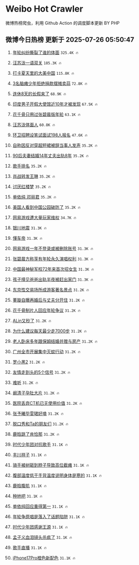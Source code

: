 # Weibo Hot Crawler 



微博热榜爬虫，利用 Github Action 的调度脚本更新 BY PHP 


## 微博今日热榜 更新于 2025-07-26 05:50:47 
1. [年轮纠纷撕裂了谁的体面](https://s.weibo.com/weibo?q=%23%E5%B9%B4%E8%BD%AE%E7%BA%A0%E7%BA%B7%E6%92%95%E8%A3%82%E4%BA%86%E8%B0%81%E7%9A%84%E4%BD%93%E9%9D%A2%23&t=31&band_rank=1&Refer=top) `325.4K 🔥` 

1. [汪苏泷一语双关](https://s.weibo.com/weibo?q=%23%E6%B1%AA%E8%8B%8F%E6%B3%B7%E4%B8%80%E8%AF%AD%E5%8F%8C%E5%85%B3%23&t=31&band_rank=2&Refer=top) `185.3K 🔥` 

1. [打卡夏天里的大美中国](https://s.weibo.com/weibo?q=%23%E6%89%93%E5%8D%A1%E5%A4%8F%E5%A4%A9%E9%87%8C%E7%9A%84%E5%A4%A7%E7%BE%8E%E4%B8%AD%E5%9B%BD%23&t=31&band_rank=3&Refer=top) `115.8K 🔥` 

1. [3名脑瘫少年拒绝捐款摆摊卖蒜](https://s.weibo.com/weibo?q=%233%E5%90%8D%E8%84%91%E7%98%AB%E5%B0%91%E5%B9%B4%E6%8B%92%E7%BB%9D%E6%8D%90%E6%AC%BE%E6%91%86%E6%91%8A%E5%8D%96%E8%92%9C%23&t=31&band_rank=4&Refer=top) `72.8K 🔥` 

1. [连休8天的长假来了](https://s.weibo.com/weibo?q=%23%E8%BF%9E%E4%BC%918%E5%A4%A9%E7%9A%84%E9%95%BF%E5%81%87%E6%9D%A5%E4%BA%86%23&t=31&band_rank=5&Refer=top) `68.9K 🔥` 

1. [印度男子开假大使馆近10年才被发现](https://s.weibo.com/weibo?q=%23%E5%8D%B0%E5%BA%A6%E7%94%B7%E5%AD%90%E5%BC%80%E5%81%87%E5%A4%A7%E4%BD%BF%E9%A6%86%E8%BF%9110%E5%B9%B4%E6%89%8D%E8%A2%AB%E5%8F%91%E7%8E%B0%23&t=31&band_rank=6&Refer=top) `67.5K 🔥` 

1. [花千骨只用过张碧晨版年轮](https://s.weibo.com/weibo?q=%E8%8A%B1%E5%8D%83%E9%AA%A8%E5%8F%AA%E7%94%A8%E8%BF%87%E5%BC%A0%E7%A2%A7%E6%99%A8%E7%89%88%E5%B9%B4%E8%BD%AE&t=31&band_rank=7&Refer=top) `63.1K 🔥` 

1. [汪苏泷体面人](https://s.weibo.com/weibo?q=%E6%B1%AA%E8%8B%8F%E6%B3%B7%E4%BD%93%E9%9D%A2%E4%BA%BA&t=31&band_rank=8&Refer=top) `60.8K 🔥` 

1. [环卫招聘设笔试面试198人报名](https://s.weibo.com/weibo?q=%23%E7%8E%AF%E5%8D%AB%E6%8B%9B%E8%81%98%E8%AE%BE%E7%AC%94%E8%AF%95%E9%9D%A2%E8%AF%95198%E4%BA%BA%E6%8A%A5%E5%90%8D%23&t=31&band_rank=9&Refer=top) `47.6K 🔥` 

1. [自称因反对穿超短裙被辞当事人发声](https://s.weibo.com/weibo?q=%23%E8%87%AA%E7%A7%B0%E5%9B%A0%E5%8F%8D%E5%AF%B9%E7%A9%BF%E8%B6%85%E7%9F%AD%E8%A3%99%E8%A2%AB%E8%BE%9E%E5%BD%93%E4%BA%8B%E4%BA%BA%E5%8F%91%E5%A3%B0%23&t=31&band_rank=10&Refer=top) `35.2K 🔥` 

1. [90后夫妻结婚14年丈夫出轨8年](https://s.weibo.com/weibo?q=%2390%E5%90%8E%E5%A4%AB%E5%A6%BB%E7%BB%93%E5%A9%9A14%E5%B9%B4%E4%B8%88%E5%A4%AB%E5%87%BA%E8%BD%A88%E5%B9%B4%23&t=31&band_rank=11&Refer=top) `35.2K 🔥` 

1. [歌手排名](https://s.weibo.com/weibo?q=%E6%AD%8C%E6%89%8B%E6%8E%92%E5%90%8D&t=31&band_rank=12&Refer=top) `35.2K 🔥` 

1. [肖战转发王琳](https://s.weibo.com/weibo?q=%23%E8%82%96%E6%88%98%E8%BD%AC%E5%8F%91%E7%8E%8B%E7%90%B3%23&t=31&band_rank=13&Refer=top) `35.2K 🔥` 

1. [讨厌红楼梦](https://s.weibo.com/weibo?q=%23%E8%AE%A8%E5%8E%8C%E7%BA%A2%E6%A5%BC%E6%A2%A6%23&t=31&band_rank=14&Refer=top) `35.2K 🔥` 

1. [单依纯 邓丽君](https://s.weibo.com/weibo?q=%E5%8D%95%E4%BE%9D%E7%BA%AF%20%E9%82%93%E4%B8%BD%E5%90%9B&t=31&band_rank=15&Refer=top) `35.2K 🔥` 

1. [美国人看到中国公园破防了](https://s.weibo.com/weibo?q=%E7%BE%8E%E5%9B%BD%E4%BA%BA%E7%9C%8B%E5%88%B0%E4%B8%AD%E5%9B%BD%E5%85%AC%E5%9B%AD%E7%A0%B4%E9%98%B2%E4%BA%86&t=31&band_rank=16&Refer=top) `35.2K 🔥` 

1. [网易游戏遭大量玩家维权](https://s.weibo.com/weibo?q=%23%E7%BD%91%E6%98%93%E6%B8%B8%E6%88%8F%E9%81%AD%E5%A4%A7%E9%87%8F%E7%8E%A9%E5%AE%B6%E7%BB%B4%E6%9D%83%23&t=31&band_rank=17&Refer=top) `34.7K 🔥` 

1. [银川地震](https://s.weibo.com/weibo?q=%E9%93%B6%E5%B7%9D%E5%9C%B0%E9%9C%87&t=31&band_rank=18&Refer=top) `31.3K 🔥` 

1. [懂车帝](https://s.weibo.com/weibo?q=%E6%87%82%E8%BD%A6%E5%B8%9D&t=31&band_rank=19&Refer=top) `31.3K 🔥` 

1. [网易游戏一年不登录或被删除账号](https://s.weibo.com/weibo?q=%23%E7%BD%91%E6%98%93%E6%B8%B8%E6%88%8F%E4%B8%80%E5%B9%B4%E4%B8%8D%E7%99%BB%E5%BD%95%E6%88%96%E8%A2%AB%E5%88%A0%E9%99%A4%E8%B4%A6%E5%8F%B7%23&t=31&band_rank=20&Refer=top) `31.3K 🔥` 

1. [张碧晨方称享有年轮永久演唱权利](https://s.weibo.com/weibo?q=%23%E5%BC%A0%E7%A2%A7%E6%99%A8%E6%96%B9%E7%A7%B0%E4%BA%AB%E6%9C%89%E5%B9%B4%E8%BD%AE%E6%B0%B8%E4%B9%85%E6%BC%94%E5%94%B1%E6%9D%83%E5%88%A9%23&t=31&band_rank=21&Refer=top) `31.3K 🔥` 

1. [中国最神秘军校72年来首次招女生](https://s.weibo.com/weibo?q=%23%E4%B8%AD%E5%9B%BD%E6%9C%80%E7%A5%9E%E7%A7%98%E5%86%9B%E6%A0%A172%E5%B9%B4%E6%9D%A5%E9%A6%96%E6%AC%A1%E6%8B%9B%E5%A5%B3%E7%94%9F%23&t=31&band_rank=22&Refer=top) `31.3K 🔥` 

1. [孩子撞见爸爸出轨半夜被赶出家门](https://s.weibo.com/weibo?q=%23%E5%AD%A9%E5%AD%90%E6%92%9E%E8%A7%81%E7%88%B8%E7%88%B8%E5%87%BA%E8%BD%A8%E5%8D%8A%E5%A4%9C%E8%A2%AB%E8%B5%B6%E5%87%BA%E5%AE%B6%E9%97%A8%23&t=31&band_rank=23&Refer=top) `31.3K 🔥` 

1. [东京性交易场所成游客著名景点](https://s.weibo.com/weibo?q=%E4%B8%9C%E4%BA%AC%E6%80%A7%E4%BA%A4%E6%98%93%E5%9C%BA%E6%89%80%E6%88%90%E6%B8%B8%E5%AE%A2%E8%91%97%E5%90%8D%E6%99%AF%E7%82%B9&t=31&band_rank=24&Refer=top) `31.2K 🔥` 

1. [董璇自曝再婚后与丈夫分开住](https://s.weibo.com/weibo?q=%23%E8%91%A3%E7%92%87%E8%87%AA%E6%9B%9D%E5%86%8D%E5%A9%9A%E5%90%8E%E4%B8%8E%E4%B8%88%E5%A4%AB%E5%88%86%E5%BC%80%E4%BD%8F%23&t=31&band_rank=25&Refer=top) `31.2K 🔥` 

1. [花千骨制片人回应年轮争议](https://s.weibo.com/weibo?q=%23%E8%8A%B1%E5%8D%83%E9%AA%A8%E5%88%B6%E7%89%87%E4%BA%BA%E5%9B%9E%E5%BA%94%E5%B9%B4%E8%BD%AE%E4%BA%89%E8%AE%AE%23&t=31&band_rank=26&Refer=top) `31.2K 🔥` 

1. [ALin又秒了](https://s.weibo.com/weibo?q=ALin%E5%8F%88%E7%A7%92%E4%BA%86&t=31&band_rank=27&Refer=top) `31.2K 🔥` 

1. [为什么建议每天最少走7000步](https://s.weibo.com/weibo?q=%23%E4%B8%BA%E4%BB%80%E4%B9%88%E5%BB%BA%E8%AE%AE%E6%AF%8F%E5%A4%A9%E6%9C%80%E5%B0%91%E8%B5%B07000%E6%AD%A5%23&t=31&band_rank=28&Refer=top) `31.2K 🔥` 

1. [老人卧床多年跟保姆结婚并赠与房产](https://s.weibo.com/weibo?q=%23%E8%80%81%E4%BA%BA%E5%8D%A7%E5%BA%8A%E5%A4%9A%E5%B9%B4%E8%B7%9F%E4%BF%9D%E5%A7%86%E7%BB%93%E5%A9%9A%E5%B9%B6%E8%B5%A0%E4%B8%8E%E6%88%BF%E4%BA%A7%23&t=31&band_rank=29&Refer=top) `31.2K 🔥` 

1. [广州全市开展集中灭蚊行动](https://s.weibo.com/weibo?q=%23%E5%B9%BF%E5%B7%9E%E5%85%A8%E5%B8%82%E5%BC%80%E5%B1%95%E9%9B%86%E4%B8%AD%E7%81%AD%E8%9A%8A%E8%A1%8C%E5%8A%A8%23&t=31&band_rank=30&Refer=top) `31.2K 🔥` 

1. [罗小黑2](https://s.weibo.com/weibo?q=%E7%BD%97%E5%B0%8F%E9%BB%912&t=31&band_rank=31&Refer=top) `31.2K 🔥` 

1. [友情走到头的5个信号](https://s.weibo.com/weibo?q=%23%E5%8F%8B%E6%83%85%E8%B5%B0%E5%88%B0%E5%A4%B4%E7%9A%845%E4%B8%AA%E4%BF%A1%E5%8F%B7%23&t=31&band_rank=32&Refer=top) `31.2K 🔥` 

1. [难听](https://s.weibo.com/weibo?q=%E9%9A%BE%E5%90%AC&t=31&band_rank=33&Refer=top) `31.2K 🔥` 

1. [阚清子孕肚大片](https://s.weibo.com/weibo?q=%23%E9%98%9A%E6%B8%85%E5%AD%90%E5%AD%95%E8%82%9A%E5%A4%A7%E7%89%87%23&t=31&band_rank=34&Refer=top) `31.2K 🔥` 

1. [医院丢弃CT机已无使用价值](https://s.weibo.com/weibo?q=%23%E5%8C%BB%E9%99%A2%E4%B8%A2%E5%BC%83CT%E6%9C%BA%E5%B7%B2%E6%97%A0%E4%BD%BF%E7%94%A8%E4%BB%B7%E5%80%BC%23&t=31&band_rank=35&Refer=top) `31.2K 🔥` 

1. [张予曦毕雯珺好嗑](https://s.weibo.com/weibo?q=%E5%BC%A0%E4%BA%88%E6%9B%A6%E6%AF%95%E9%9B%AF%E7%8F%BA%E5%A5%BD%E5%97%91&t=31&band_rank=36&Refer=top) `31.2K 🔥` 

1. [脱口秀和Ta的朋友们](https://s.weibo.com/weibo?q=%E8%84%B1%E5%8F%A3%E7%A7%80%E5%92%8CTa%E7%9A%84%E6%9C%8B%E5%8F%8B%E4%BB%AC&t=31&band_rank=37&Refer=top) `31.2K 🔥` 

1. [鹿晗跳了肯恰那](https://s.weibo.com/weibo?q=%23%E9%B9%BF%E6%99%97%E8%B7%B3%E4%BA%86%E8%82%AF%E6%81%B0%E9%82%A3%23&t=31&band_rank=38&Refer=top) `31.2K 🔥` 

1. [时代少年团对抗歌手](https://s.weibo.com/weibo?q=%E6%97%B6%E4%BB%A3%E5%B0%91%E5%B9%B4%E5%9B%A2%E5%AF%B9%E6%8A%97%E6%AD%8C%E6%89%8B&t=31&band_rank=39&Refer=top) `31.1K 🔥` 

1. [丰川祥子](https://s.weibo.com/weibo?q=%E4%B8%B0%E5%B7%9D%E7%A5%A5%E5%AD%90&t=31&band_rank=40&Refer=top) `31.1K 🔥` 

1. [骑手被树砸到脖子导致高位截瘫](https://s.weibo.com/weibo?q=%23%E9%AA%91%E6%89%8B%E8%A2%AB%E6%A0%91%E7%A0%B8%E5%88%B0%E8%84%96%E5%AD%90%E5%AF%BC%E8%87%B4%E9%AB%98%E4%BD%8D%E6%88%AA%E7%98%AB%23&t=31&band_rank=41&Refer=top) `31.1K 🔥` 

1. [腹部温度低于手背温度说明身体是寒的](https://s.weibo.com/weibo?q=%23%E8%85%B9%E9%83%A8%E6%B8%A9%E5%BA%A6%E4%BD%8E%E4%BA%8E%E6%89%8B%E8%83%8C%E6%B8%A9%E5%BA%A6%E8%AF%B4%E6%98%8E%E8%BA%AB%E4%BD%93%E6%98%AF%E5%AF%92%E7%9A%84%23&t=31&band_rank=42&Refer=top) `31.1K 🔥` 

1. [鹿晗腹肌](https://s.weibo.com/weibo?q=%E9%B9%BF%E6%99%97%E8%85%B9%E8%82%8C&t=31&band_rank=43&Refer=top) `31.1K 🔥` 

1. [种地吧](https://s.weibo.com/weibo?q=%E7%A7%8D%E5%9C%B0%E5%90%A7&t=31&band_rank=44&Refer=top) `31.1K 🔥` 

1. [单依纯回应重得第一](https://s.weibo.com/weibo?q=%23%E5%8D%95%E4%BE%9D%E7%BA%AF%E5%9B%9E%E5%BA%94%E9%87%8D%E5%BE%97%E7%AC%AC%E4%B8%80%23&t=31&band_rank=45&Refer=top) `31.1K 🔥` 

1. [年轮争原唱是落入了话题陷阱](https://s.weibo.com/weibo?q=%23%E5%B9%B4%E8%BD%AE%E4%BA%89%E5%8E%9F%E5%94%B1%E6%98%AF%E8%90%BD%E5%85%A5%E4%BA%86%E8%AF%9D%E9%A2%98%E9%99%B7%E9%98%B1%23&t=31&band_rank=46&Refer=top) `31.1K 🔥` 

1. [时代少年团感谢王源](https://s.weibo.com/weibo?q=%23%E6%97%B6%E4%BB%A3%E5%B0%91%E5%B9%B4%E5%9B%A2%E6%84%9F%E8%B0%A2%E7%8E%8B%E6%BA%90%23&t=31&band_rank=47&Refer=top) `31.1K 🔥` 

1. [孟子义血泪镜头杀疯了](https://s.weibo.com/weibo?q=%E5%AD%9F%E5%AD%90%E4%B9%89%E8%A1%80%E6%B3%AA%E9%95%9C%E5%A4%B4%E6%9D%80%E7%96%AF%E4%BA%86&t=31&band_rank=48&Refer=top) `31.1K 🔥` 

1. [歌手直播](https://s.weibo.com/weibo?q=%E6%AD%8C%E6%89%8B%E7%9B%B4%E6%92%AD&t=31&band_rank=49&Refer=top) `31.1K 🔥` 

1. [iPhone17Pro橙色新配色](https://s.weibo.com/weibo?q=%23iPhone17Pro%E6%A9%99%E8%89%B2%E6%96%B0%E9%85%8D%E8%89%B2%23&t=31&band_rank=50&Refer=top) `31.1K 🔥` 

